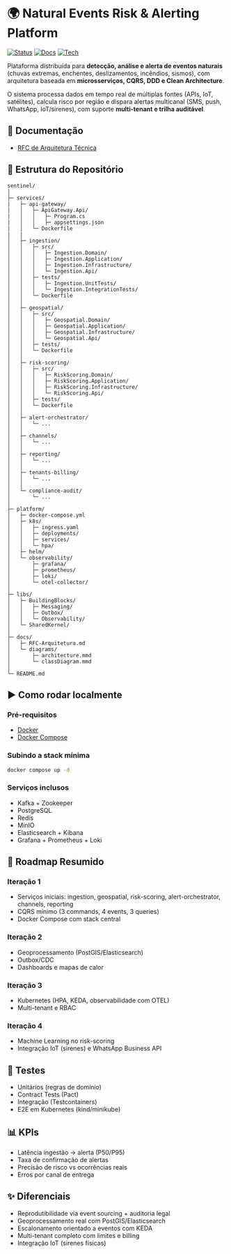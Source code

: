 # 🌍 Natural Events Risk & Alerting Platform

[![Status](https://img.shields.io/badge/status-in%20development-yellow)]()
[![Docs](https://img.shields.io/badge/docs-ready-blue)]()
[![Tech](https://img.shields.io/badge/tech-.NET%20%7C%20Docker%20%7C%20K8s-lightgrey)]()

Plataforma distribuída para **detecção, análise e alerta de eventos naturais** (chuvas extremas, enchentes, deslizamentos, incêndios, sismos), com arquitetura baseada em **microsserviços, CQRS, DDD e Clean Architecture**.

O sistema processa dados em tempo real de múltiplas fontes (APIs, IoT, satélites), calcula risco por região e dispara alertas multicanal (SMS, push, WhatsApp, IoT/sirenes), com suporte **multi-tenant e trilha auditável**.

## 📑 Documentação

- [RFC de Arquitetura Técnica](./docs/RFC-Arquitetura.md)

## 📂 Estrutura do Repositório

```
sentinel/
│
├─ services/
|   ├─ api-gateway/
|   │   ├─ ApiGateway.Api/
|   │   │   ├─ Program.cs
|   │   │   ├─ appsettings.json
|   │   └─ Dockerfile
|   |
│   ├─ ingestion/
│   │   ├─ src/
│   │   │   ├─ Ingestion.Domain/
│   │   │   ├─ Ingestion.Application/
│   │   │   ├─ Ingestion.Infrastructure/
│   │   │   └─ Ingestion.Api/
│   │   ├─ tests/
│   │   │   ├─ Ingestion.UnitTests/
│   │   │   └─ Ingestion.IntegrationTests/
│   │   └─ Dockerfile
│   │
│   ├─ geospatial/
│   │   ├─ src/
│   │   │   ├─ Geospatial.Domain/
│   │   │   ├─ Geospatial.Application/
│   │   │   ├─ Geospatial.Infrastructure/
│   │   │   └─ Geospatial.Api/
│   │   ├─ tests/
│   │   └─ Dockerfile
│   │
│   ├─ risk-scoring/
│   │   ├─ src/
│   │   │   ├─ RiskScoring.Domain/
│   │   │   ├─ RiskScoring.Application/
│   │   │   ├─ RiskScoring.Infrastructure/
│   │   │   └─ RiskScoring.Api/
│   │   ├─ tests/
│   │   └─ Dockerfile
│   │
│   ├─ alert-orchestrator/
│   │   └─ ...
│   │
│   ├─ channels/
│   │   └─ ...
│   │
│   ├─ reporting/
│   │   └─ ...
│   │
│   ├─ tenants-billing/
│   │   └─ ...
│   │
│   └─ compliance-audit/
│       └─ ...
│
├─ platform/
│   ├─ docker-compose.yml
│   ├─ k8s/
│   │   ├─ ingress.yaml
│   │   ├─ deployments/
│   │   ├─ services/
│   │   └─ hpa/
│   ├─ helm/
│   └─ observability/
│       ├─ grafana/
│       ├─ prometheus/
│       ├─ loki/
│       └─ otel-collector/
│
├─ libs/
│   ├─ BuildingBlocks/
│   │   ├─ Messaging/
│   │   ├─ Outbox/
│   │   └─ Observability/
│   └─ SharedKernel/
│
├─ docs/
│   ├─ RFC-Arquitetura.md
│   └─ diagrams/
│       ├─ architecture.mmd
│       └─ classDiagram.mmd
│
└─ README.md
```

## ▶️ Como rodar localmente

### Pré-requisitos

- [Docker](https://www.docker.com/)
- [Docker Compose](https://docs.docker.com/compose/)

### Subindo a stack mínima

```bash
docker compose up -d
```

### Serviços inclusos

- Kafka + Zookeeper
- PostgreSQL
- Redis
- MinIO
- Elasticsearch + Kibana
- Grafana + Prometheus + Loki

## 🚀 Roadmap Resumido

### Iteração 1

- Serviços iniciais: ingestion, geospatial, risk-scoring, alert-orchestrator, channels, reporting
- CQRS mínimo (3 commands, 4 events, 3 queries)
- Docker Compose com stack central

### Iteração 2

- Geoprocessamento (PostGIS/Elasticsearch)
- Outbox/CDC
- Dashboards e mapas de calor

### Iteração 3

- Kubernetes (HPA, KEDA, observabilidade com OTEL)
- Multi-tenant e RBAC

### Iteração 4

- Machine Learning no risk-scoring
- Integração IoT (sirenes) e WhatsApp Business API

## 🧪 Testes

- Unitários (regras de domínio)
- Contract Tests (Pact)
- Integração (Testcontainers)
- E2E em Kubernetes (kind/minikube)

## 📊 KPIs

- Latência ingestão → alerta (P50/P95)
- Taxa de confirmação de alertas
- Precisão de risco vs ocorrências reais
- Erros por canal de entrega

## ✨ Diferenciais

- Reprodutibilidade via event sourcing + auditoria legal
- Geoprocessamento real com PostGIS/Elasticsearch
- Escalonamento orientado a eventos com KEDA
- Multi-tenant completo com limites e billing
- Integração IoT (sirenes físicas)
